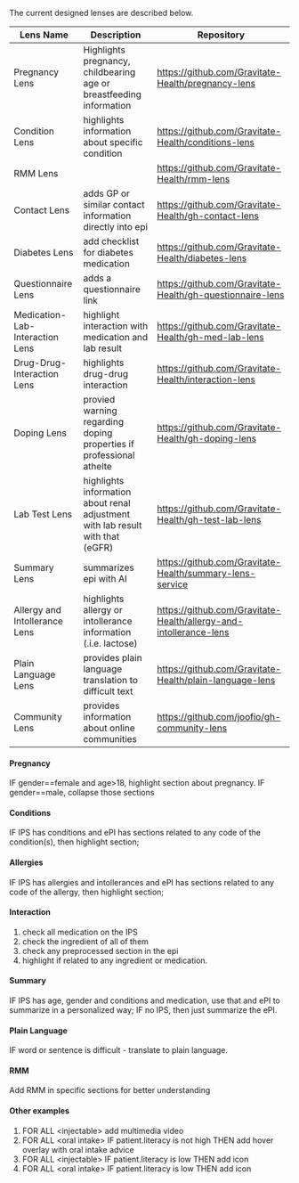 
The current designed lenses are described below.

| Lens Name                       | Description | Repository                                                        |
|---------------------------------|-------------|-------------------------------------------------------------------|
| Pregnancy Lens                  |    Highlights pregnancy, childbearing age or breastfeeding information         | https://github.com/Gravitate-Health/pregnancy-lens                |
| Condition Lens                  | highlights information about specific condition            | https://github.com/Gravitate-Health/conditions-lens               |
| RMM Lens                        |             | https://github.com/Gravitate-Health/rmm-lens                      |
| Contact Lens                    | adds GP or similar contact information directly into epi             | https://github.com/Gravitate-Health/gh-contact-lens               |
| Diabetes Lens                   | add checklist for diabetes medication             | https://github.com/Gravitate-Health/diabetes-lens                 |
| Questionnaire Lens              | adds a questionnaire link             | https://github.com/Gravitate-Health/gh-questionnaire-lens         |
| Medication-Lab-Interaction Lens | highlight interaction with medication and lab result             | https://github.com/Gravitate-Health/gh-med-lab-lens               |
| Drug-Drug-Interaction Lens      | highlights drug-drug interaction             | https://github.com/Gravitate-Health/interaction-lens              |
| Doping Lens                     | provied warning regarding doping properties if professional athelte             | https://github.com/Gravitate-Health/gh-doping-lens                |
| Lab Test Lens                   | highlights information about renal adjustment with lab result with that (eGFR)             | https://github.com/Gravitate-Health/gh-test-lab-lens              |
| Summary Lens                    | summarizes epi with AI             | https://github.com/Gravitate-Health/summary-lens-service          |
| Allergy and Intollerance Lens   | highlights allergy or intollerance information (.i.e. lactose)             | https://github.com/Gravitate-Health/allergy-and-intollerance-lens |
| Plain Language Lens             | provides plain language translation to difficult text             | https://github.com/Gravitate-Health/plain-language-lens           |
| Community Lens                  | provides information about online communities             | https://github.com/joofio/gh-community-lens                       |


#### Pregnancy

IF gender==female and age>18, highlight section about pregnancy. IF gender==male, collapse those sections

#### Conditions
IF IPS has conditions and ePI has sections related to any code of the condition(s), then highlight section;

#### Allergies

IF IPS has allergies and intollerances and ePI has sections related to any code of the allergy, then highlight section;

#### Interaction

1. check all medication on the IPS
2. check the ingredient of all of them 
3. check any preprocessed section in the epi
4. highlight if related to any ingredient or medication. 


#### Summary

IF IPS has age, gender and conditions and medication, use that and ePI to summarize in a personalized way;
IF no IPS, then just summarize the ePI.



#### Plain Language
IF word or sentence is difficult - translate to plain language.

#### RMM

Add RMM in specific sections for better understanding

#### Other examples


1. FOR ALL \<injectable\> add multimedia video
2. FOR ALL \<oral intake\> IF patient.literacy is not high THEN add hover overlay with oral intake advice
3. FOR ALL \<injectable\> IF patient.literacy is low THEN add icon 
4. FOR ALL \<oral intake\> IF patient.literacy is low THEN add icon

